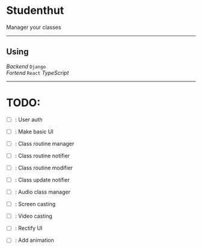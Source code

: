 # Studenthut
Manager your classes 

----
## Using

*Backend* `Django` <br>
*Fortend* `React` _TypeScript_

----
# TODO:
  - [ ] : User auth
  - [ ] : Make basic UI
  - [ ] : Class routine manager
  - [ ] : Class routine notifier
  - [ ] : Class routine modifier
  - [ ] : Class update notifier
  - [ ] : Audio class manager
  - [ ] : Screen casting
  - [ ] : Video casting
  - [ ] : Rectify UI
  - [ ] : Add animation
 
